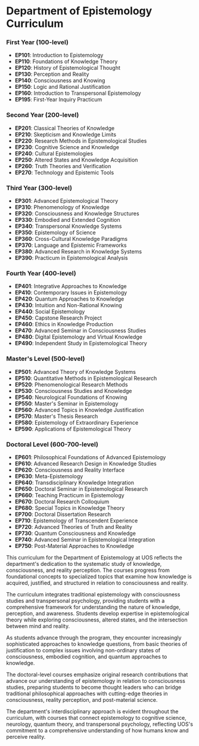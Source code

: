 # Department of Epistemology Curriculum

### First Year (100-level)

- **EP101**: Introduction to Epistemology
- **EP110**: Foundations of Knowledge Theory
- **EP120**: History of Epistemological Thought
- **EP130**: Perception and Reality
- **EP140**: Consciousness and Knowing
- **EP150**: Logic and Rational Justification
- **EP160**: Introduction to Transpersonal Epistemology
- **EP195**: First-Year Inquiry Practicum

### Second Year (200-level)

- **EP201**: Classical Theories of Knowledge
- **EP210**: Skepticism and Knowledge Limits
- **EP220**: Research Methods in Epistemological Studies
- **EP230**: Cognitive Science and Knowledge
- **EP240**: Cultural Epistemologies
- **EP250**: Altered States and Knowledge Acquisition
- **EP260**: Truth Theories and Verification
- **EP270**: Technology and Epistemic Tools

### Third Year (300-level)

- **EP301**: Advanced Epistemological Theory
- **EP310**: Phenomenology of Knowledge
- **EP320**: Consciousness and Knowledge Structures
- **EP330**: Embodied and Extended Cognition
- **EP340**: Transpersonal Knowledge Systems
- **EP350**: Epistemology of Science
- **EP360**: Cross-Cultural Knowledge Paradigms
- **EP370**: Language and Epistemic Frameworks
- **EP380**: Advanced Research in Knowledge Systems
- **EP390**: Practicum in Epistemological Analysis

### Fourth Year (400-level)

- **EP401**: Integrative Approaches to Knowledge
- **EP410**: Contemporary Issues in Epistemology
- **EP420**: Quantum Approaches to Knowledge
- **EP430**: Intuition and Non-Rational Knowing
- **EP440**: Social Epistemology
- **EP450**: Capstone Research Project
- **EP460**: Ethics in Knowledge Production
- **EP470**: Advanced Seminar in Consciousness Studies
- **EP480**: Digital Epistemology and Virtual Knowledge
- **EP490**: Independent Study in Epistemological Theory

### Master's Level (500-level)

- **EP501**: Advanced Theory of Knowledge Systems
- **EP510**: Quantitative Methods in Epistemological Research
- **EP520**: Phenomenological Research Methods
- **EP530**: Consciousness Studies and Knowledge
- **EP540**: Neurological Foundations of Knowing
- **EP550**: Master's Seminar in Epistemology
- **EP560**: Advanced Topics in Knowledge Justification
- **EP570**: Master's Thesis Research
- **EP580**: Epistemology of Extraordinary Experience
- **EP590**: Applications of Epistemological Theory

### Doctoral Level (600-700-level)

- **EP601**: Philosophical Foundations of Advanced Epistemology
- **EP610**: Advanced Research Design in Knowledge Studies
- **EP620**: Consciousness and Reality Interface
- **EP630**: Meta-Epistemology
- **EP640**: Transdisciplinary Knowledge Integration
- **EP650**: Doctoral Seminar in Epistemological Research
- **EP660**: Teaching Practicum in Epistemology
- **EP670**: Doctoral Research Colloquium
- **EP680**: Special Topics in Knowledge Theory
- **EP700**: Doctoral Dissertation Research
- **EP710**: Epistemology of Transcendent Experience
- **EP720**: Advanced Theories of Truth and Reality
- **EP730**: Quantum Consciousness and Knowledge
- **EP740**: Advanced Seminar in Epistemological Integration
- **EP750**: Post-Material Approaches to Knowledge

This curriculum for the Department of Epistemology at UOS reflects the department's dedication to the systematic study of knowledge, consciousness, and reality perception. The courses progress from foundational concepts to specialized topics that examine how knowledge is acquired, justified, and structured in relation to consciousness and reality.

The curriculum integrates traditional epistemology with consciousness studies and transpersonal psychology, providing students with a comprehensive framework for understanding the nature of knowledge, perception, and awareness. Students develop expertise in epistemological theory while exploring consciousness, altered states, and the intersection between mind and reality.

As students advance through the program, they encounter increasingly sophisticated approaches to knowledge questions, from basic theories of justification to complex issues involving non-ordinary states of consciousness, embodied cognition, and quantum approaches to knowledge.

The doctoral-level courses emphasize original research contributions that advance our understanding of epistemology in relation to consciousness studies, preparing students to become thought leaders who can bridge traditional philosophical approaches with cutting-edge theories in consciousness, reality perception, and post-material science.

The department's interdisciplinary approach is evident throughout the curriculum, with courses that connect epistemology to cognitive science, neurology, quantum theory, and transpersonal psychology, reflecting UOS's commitment to a comprehensive understanding of how humans know and perceive reality.